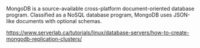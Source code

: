 MongoDB is a source-available cross-platform document-oriented database program. Classified as a NoSQL database program,
MongoDB uses JSON-like documents with optional schemas.

https://www.serverlab.ca/tutorials/linux/database-servers/how-to-create-mongodb-replication-clusters/